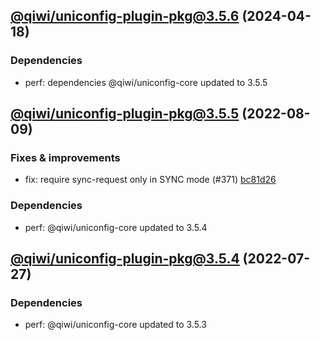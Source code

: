## [@qiwi/uniconfig-plugin-pkg@3.5.6](https://github.com/qiwi/uniconfig/compare/2022.8.9-qiwi.uniconfig-plugin-pkg.3.5.5-f0...2024.4.18-qiwi.uniconfig-plugin-pkg.3.5.6-f0) (2024-04-18)

### Dependencies
* perf: dependencies @qiwi/uniconfig-core updated to 3.5.5

## [@qiwi/uniconfig-plugin-pkg@3.5.5](https://github.com/qiwi/uniconfig/compare/2022.7.27-qiwi.uniconfig-plugin-pkg.3.5.4-f0...2022.8.9-qiwi.uniconfig-plugin-pkg.3.5.5-f0) (2022-08-09)

### Fixes & improvements
* fix: require sync-request only in SYNC mode (#371) [bc81d26](https://github.com/qiwi/uniconfig/commit/bc81d261273ce3976f71db5e7e6dcea3584ad483)

### Dependencies
* perf: @qiwi/uniconfig-core updated to 3.5.4

## [@qiwi/uniconfig-plugin-pkg@3.5.4](https://github.com/qiwi/uniconfig/compare/@qiwi/uniconfig-plugin-pkg@3.5.3...2022.7.27-qiwi.uniconfig-plugin-pkg.3.5.4-f0) (2022-07-27)

### Dependencies
* perf: @qiwi/uniconfig-core updated to 3.5.3
